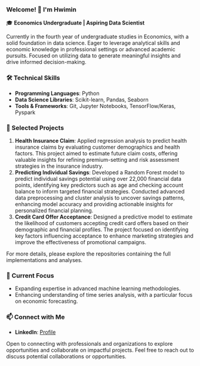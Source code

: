 ### Welcome! 👋 I'm Hwimin

🎓 **Economics Undergraduate | Aspiring Data Scientist**

Currently in the fourth year of undergraduate studies in Economics, with a solid foundation in data science. Eager to leverage analytical skills and economic knowledge in professional settings or advanced academic pursuits. Focused on utilizing data to generate meaningful insights and drive informed decision-making.

### 🛠️ Technical Skills
- **Programming Languages**: Python
- **Data Science Libraries**: Scikit-learn, Pandas, Seaborn
- **Tools & Frameworks**: Git, Jupyter Notebooks, TensorFlow/Keras, Pyspark

### 💼 Selected Projects
1. **Health Insurance Claim**: Applied regression analysis to predict health insurance claims by evaluating customer demographics and health factors. This project aimed to estimate future claim costs, offering valuable insights for refining premium-setting and risk assessment strategies in the insurance industry.
2. **Predicting Individual Savings**: Developed a Random Forest model to predict individual savings potential using over 22,000 financial data points, identifying key predictors such as age and checking account balance to inform targeted financial strategies. Conducted advanced data preprocessing and cluster analysis to uncover savings patterns, enhancing model accuracy and providing actionable insights for personalized financial planning.
3. **Credit Card Offer Acceptance**: Designed a predictive model to estimate the likelihood of customers accepting credit card offers based on their demographic and financial profiles. The project focused on identifying key factors influencing acceptance to enhance marketing strategies and improve the effectiveness of promotional campaigns.

For more details, please explore the repositories containing the full implementations and analyses.

### 🌱 Current Focus
- Expanding expertise in advanced machine learning methodologies.
- Enhancing understanding of time series analysis, with a particular focus on economic forecasting.

### 📫 Connect with Me
- **LinkedIn**: [Profile](https://www.linkedin.com/in/hwimin-park/)

Open to connecting with professionals and organizations to explore opportunities and collaborate on impactful projects. Feel free to reach out to discuss potential collaborations or opportunities.
